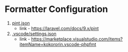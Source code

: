 # Formatter Configuration

1. [pint.json](https://github.com/tmh-rc/formatter-config/blob/main/pint.json) 
    - link - https://laravel.com/docs/9.x/pint
1. [.vscode/settings.json](https://github.com/tmh-rc/formatter-config/blob/main/.vscode/settings.json)
    - link - https://marketplace.visualstudio.com/items?itemName=kokororin.vscode-phpfmt
